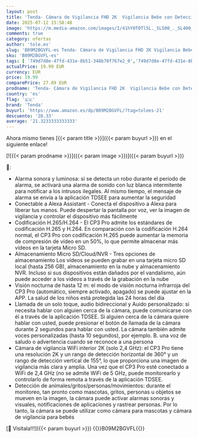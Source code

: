 ```yaml
---
layout: post
title: 'Tenda- Cámara de Vigilancia FHD 2K  Vigilancia Bebe con Detección Inteligente de Mascotas/llanto de bebés/Humanos  Visión Nocturna  Notificaciones en Tiempo Real  Llamadas con un Solo Toque  Alexa'
date: 2025-07-12 15:58:48
image: 'https://m.media-amazon.com/images/I/41hY0TOTl5L._SL500_._SL400_.jpg'
comments: true
category: ofertas
author: 'tole.es'
slug: 'B09M2BGVFL-es Tenda- Cámara de Vigilancia FHD 2K Vigilancia Bebe con...'
sku: 'B09M2BGVFL-es'
tags: [ '749d7d8e-47fd-431e-8b51-348b70f767e2_0','749d7d8e-47fd-431e-8b51-348b70f767e2_8501','Arborist Merchandising Root','CML-Tech','Cámaras de vigilancia','Cámaras de vigilancia en domo','Electrónica','Fotografía y videocámaras','Self Service','Smart Home and Security','Special Features Stores','Tech all','alexa','tenda','🇪🇸', ]
actualPrice: 19.99 EUR
currency: EUR
price: 19.99
comparePrice: 27.89 EUR
prodname: 'Tenda- Cámara de Vigilancia FHD 2K  Vigilancia Bebe con Detección Inteligente de Mascotas/llanto de bebés/Humanos  Visión Nocturna  Notificaciones en Tiempo Real  Llamadas con un Solo Toque  Alexa'
country: 'es'
flag: '🇪🇸'
brand: 'Tenda'
buyurl: 'https://www.amazon.es/dp/B09M2BGVFL/?tag=tolees-21'
descuento: '28.33'
average: '21.3233333333333'
---
```


Ahora mismo tienes [{{< param title >}}]({{< param buyurl >}}) en el siguiente enlace!

[![{{< param prodname >}}]({{< param image >}})]({{< param buyurl >}})

🔎:

- Alarma sonora y luminosa: si se detecta un robo durante el período de alarma, se activará una alarma de sonido con luz blanca intermitente para notificar a los intrusos ilegales. Al mismo tiempo, el mensaje de alarma se envía a la aplicación TDSEE para aumentar la seguridad
- Conectable a Alexa Assistant - Conecta el dispositivo a Alexa para liberar tus manos. Puede despertar la pantalla por voz, ver la imagen de vigilancia y controlar el dispositivo más fácilmente
- Codificación H.265/H.264 - El CP3 Pro admite los estándares de codificación H.265 y H.264. En comparación con la codificación H.264 normal, el CP3 Pro con codificación H.265 puede aumentar la memoria de compresión de vídeo en un 50%, lo que permite almacenar más vídeos en la tarjeta Micro SD.
- Almacenamiento Micro SD/Cloud/NVR - Tres opciones de almacenamiento Los vídeos se pueden grabar en una tarjeta micro SD local (hasta 256 GB), almacenamiento en la nube y almacenamiento NVR. Incluso si sus dispositivos están dañados por el vandalismo, aún puede acceder a los videos a través de la grabación en la nube
- Visión nocturna de hasta 12 m: el modo de visión nocturna infrarroja del CP3 Pro (automático, siempre activado, apagado) se puede ajustar en la APP. La salud de los niños está protegida las 24 horas del día
- Llamada de un solo toque, audio bidireccional y Auido personalizado: si necesita hablar con alguien cerca de la cámara, puede comunicarse con él a través de la aplicación TDSEE. Si alguien cerca de la cámara quiere hablar con usted, puede presionar el botón de llamada de la cámara durante 2 segundos para hablar con usted. La cámara también admite voces personalizadas (hasta 10 segundos), por ejemplo. B. una voz de saludo o advertencia cuando se reconoce a una persona
- Cámara de vigilancia WiFi interior 2K (solo 2,4 GHz): el CP3 Pro tiene una resolución 2K y un rango de detección horizontal de 360° y un rango de detección vertical de 155°, lo que proporciona una imagen de vigilancia más clara y amplia. Una vez que el CP3 Pro esté conectado a WiFi de 2,4 GHz (no se admite WiFi de 5 GHz, puede monitorearlo y controlarlo de forma remota a través de la aplicación TDSEE.
- Detección de animales/gritos/personas/movimientos: durante el monitoreo, tan pronto como mascotas, gritos, personas u objetos se mueven en la imagen, la cámara puede activar alarmas sonoras y visuales, notificaciones de aplicaciones y rastrear personas. Por lo tanto, la cámara se puede utilizar como cámara para mascotas y cámara de vigilancia para bebés

[🛒 Visítala!!!]({{< param buyurl >}})
{{<world>}}B09M2BGVFL{{</world>}}
